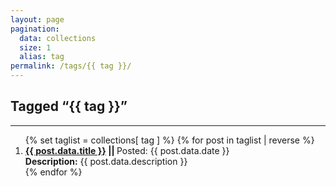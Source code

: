 ```yaml
---
layout: page
pagination:
  data: collections
  size: 1
  alias: tag
permalink: /tags/{{ tag }}/
---
```

<h2>Tagged “{{ tag }}”</h2>

- - -
<ol>
{% set taglist = collections[ tag ] %}
{% for post in taglist | reverse %}
  <li>
    <b><a href="{{ post.url }}">{{ post.data.title }}</a> || </b><span style="font-size: 14px">Posted: {{ post.data.date }}</span>
    <br>
    <b>Description:</b> {{ post.data.description }}
  </li>
{% endfor %}
</ol>


